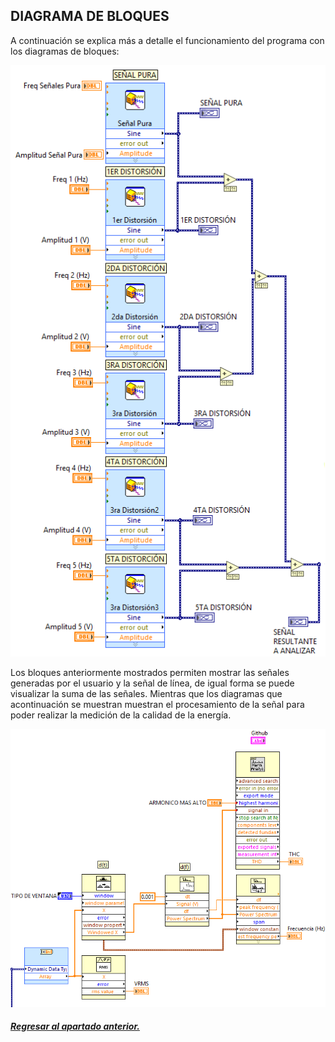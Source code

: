 ## DIAGRAMA DE BLOQUES

A continuación se explica más a detalle el funcionamiento del programa con los diagramas de bloques:

<div><img src="/assets/imgs/01 - MCE/FP_5.png"></div>

Los bloques anteriormente mostrados permiten mostrar las señales generadas por el usuario y la señal de línea, de igual forma se puede visualizar la suma de las señales. Mientras que los diagramas que acontinuación se muestran muestran el procesamiento de la señal para poder realizar la medición de la calidad de la energía.

<div><img src="/assets/imgs/01 - MCE/FP_6.png"></div>

##### <a href="/README.md">Regresar al apartado anterior.</a>